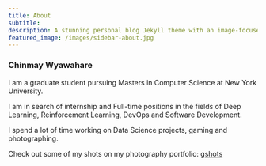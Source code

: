 ```yaml
---
title: About
subtitle: 
description: A stunning personal blog Jekyll theme with an image-focused design.
featured_image: /images/sidebar-about.jpg
---
```


### Chinmay Wyawahare

I am a graduate student pursuing Masters in Computer Science at New York University. 

I am in search of internship and Full-time positions in the fields of Deep Learning, Reinforcement Learning, DevOps and Software Development.

I spend a lot of time working on Data Science projects, gaming and photographing.

Check out some of my shots on my photography portfolio: [gshots](https://gandalf1819.github.io/photography)